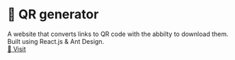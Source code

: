 # 🤳 QR generator
A website that converts links to QR code with the abbilty to download them.<br />
Built using React.js & Ant Design.<br />
<a href="https://qrconverter.netlify.app/" >🔗 Visit</a>



